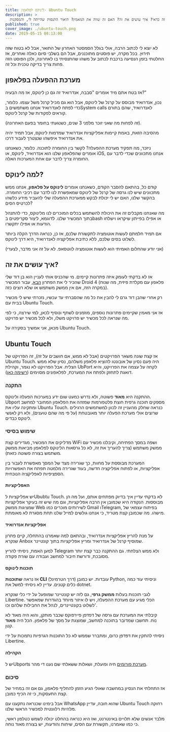 ```yaml
---
title: לינוקס לפלאפון- Ubuntu Touch
description: >
  להריץ לינוקס אמיתי על הפלאפון. מה זה אומר? למה זה כדאי? איך עושים את זה? האם זה שווה את המאמץ? תיאור התנסות שהייתה לי, והמסקנות.
published: true
cover_image: ./ubuntu-touch.png
date: 2019-05-15 08:13:00
---
```


לא יוצא לי לכתוב הרבה, אולי בגלל הסמסטר האחרון של התואר, אבל לא בטוח שזה תירוץ. בכל מקרה, יש פוסטים מתוכננים, אבל הם בשלבי סיום כאלה ואחרים, אז החלטתי בזמן הנסיעה ברכבת לכתוב על משהו שהתנסיתי בו לאחרונה, ולכן הפוסט הזה פחות צריך בדיקה טכנית וכל זה.

## מערכת ההפעלה בפלאפון

אז בטח אתם מיד אומרים "סבבה, אנדרואיד זה גם כן לינוקס, אז מה הבעיה?"

נכון, אנדרואיד מבוסס על קרנל של לינוקס, אבל הוא גם מכיל קרנל משל עצמו. כלומר, כדי לפתח לאנדרואיד אנחנו משתמשים בSystem calls לאנדרואיד, שהם בתורם קוראים לפקודות של קרנל לינוקס.

(זה לפחות מה שאני זוכר מלפני 3 שנים, כשנגעתי בחומר בפעם האחרונה).

מהסיבה הזאת, באמת קיימות אפליקציות אנדרואיד שמדמות לינוקס, אבל תמיד יהיה את אנדרואיד איפשהו שנצטרך לעבור דרכו.

ניזכר, מה תפקיד מערכת ההפעלה? לקשר בין החומרה לתוכנה. כלומר, כשאנחנו אומרים שהפלאפון שלנו הוא אנדרואיד, לינוקס, או iOS, אנחנו מתכוונים שכדי לדבר עם החומרה צריך לדבר עם אחת המערכות האלה.

## למה לינוקס?

קודם כל, בהתאם להסבר הקודם, כשאנחנו אומרים **לינוקס על פלאפון**, אנחנו ממש מתכוונים שיש לנו גרסה של קרנל של לינוקס שמאפשרת לנו לדבר עם רכיבי החומרה. בהקשר שלנו, האם יש לי יכולת לבקש ממערכת ההפעלה שלי להעביר מידע כלשהו לכרטיס הסים?

מה שאנחנו מקבלים זה את היכולת להשתמש בכלים המוכרים לנו מלינוקס, כדי להתנהל בתוך המכשיר שלנו. לדוגמא, ליצור סקריפטים בbash או אפילו בפייתון שיקראו וישלחו הודעות או אפילו יתקשרו.

אם תמיד חלמתם לעשות אוטומציה לתקשורת שלכם, אז כן, כנראה הדרך הקלה ביותר לשלוט בסים שלכם, ללא כתיבת אפליקציה לאנדרואיד, היא דרך לינוקס.

(אני יודע שהחלום האמיתי הוא לעשות אוטומציה לווטסאפ. לא על זה אני מדבר, לצערי)

## איך עושים את זה?

אז לא בדקתי לעומק איזה פתרונות קיימים. מי שהכניס אותי לעניין הוא בן דוד שלי שהכיר לי את הפתרון [הבא](https://guidelinuxphone.wordpress.com/), עבור המכשיר Droid 4 (פלאפון עם מקלדת פיזית, מה שנוח במקרה הזה, אם אין ממשק משתמש או שלא רוצים כזה).

רק אחרי שהבן דוד גרם לי להבין את כל מה שהסברתי עד עכשיו, נזכרתי שיש לי מכשיר בבית עם Ubuntu Touch.

אז אני מאמין שקיימים פתרונות נוספים, מוזמנים לשתף ונוסיף לכאן, למי שירצה, כי לפי מה שנראה לכל מכשיר יש פרויקט משלו, ולא לכל מכשיר יש פרויקט.

מכאן, אני אמשיך בסקירה על Ubuntu Touch.

## Ubuntu Touch

אז קצת שונה משאר הפרויקטים (אבל לא ממש, אם חושבים על זה), זה הפרויקט של Ubuntu Touch. היה פעם נסיון של אובונטו להוציא פלאפון משלהם, נסיון שלא ממש הצליח. אבל הפרויקט לא נגמר, וקהילת UbPort לקחה על עצמה את הפרויקט, והיא דואגת לתחזק ולפתח את המערכת, לפלאפונים מסוימים ([רשימה כאן](https://ubports.com/devices/promoted-devices)).

### התקנה

ההתקנה היא **מאוד** פשוטה, ולא נדרש כמעט שום ידע במערכות הפעלה ולינוקס. Ubport מספקים תוכנה גרפית חוצת פלטפורמות שמזהה את הפלאפון המחובר למחשב ומתקינה עליו את Ubuntu Touch. כנראה שחלק מהעניין זה לכוון למשתמשים הרגילים שרוצים אולי מערכת הפעלה יותר מאובטחת (על פי מה שהם טוענים), ולא רק לאנשי לינוקס כבדים.

### שימוש בסיסי

מדליקים את המכשיר, מגדירים קצת WiFi ושפה במסך הפתיחה, וקיבלנו מכשיר עם ממשק משתמש (צריך להעריך את זה, לא כל גרסאות הלינוקס לפלאפון מביאות ממשק משתמש בצורה פשוטה כזאת).

המערכת מבוססת על מחוות, כך שגרירה מצד של המסך מאפשרת לעבור בין אפליקציות, או לפתוח אפליקציה חדשה, בעוד שגרירה מלמטה תפתח את האפשרויות הספציפיות לאפליקציה הנוכחית.

#### האפליקציות

יש אפליקציות לUbubtu Touch. לא בדקתי עדיין איך בדיוק מפתחים אותם, ועל מה הן מבוססות. הנקודה היא שכמובן אין הרבה אפליקציות, וגם מה שיש זה בעיקר אפליקציות שמציגות ממשק Web לשירותים מוכרים כמו Gmail וTelegram, בפיתוח עצמאי של מישהו. מה שכמובן קצת מטריד, כי אנחנו גולשים למייל שלנו תחת מסגרת לא מאומתת.

#### אפליקציות אנדרואיד

על מנת להריץ אפליקציות אנדרואיד, ובהתאם למה שאמרנו בהתחלה, קיים פתרון שנקרא Anbox שמוסיף קרנל של אנדרואיד ומריץ אפליקציות בתוך קונטיינר.

למען האמת, ניסיתי להריץ Telegram ולא ממש הצלחתי. גם ההתקנה כבר קצת יותר מסובכת, ודורשת חיבור למחשב ועבודה עם שורת פקודה.

#### תוכנות לינוקס

אז נראה **שתוכנות CLI** (דרך הטרמינל) עובדות. יש כמובן Python, וניסיתי עוד כמה כלים קטנים. עדיין לא ניסיתי למשל את dotnet.

לגבי תוכנות בעלות **ממשק גרפי**, גם לזה יש קונטיינר שמופעל על ידי כלי שנקרא Libertine. הכלי מגיע עם מערכת ההפעלה, ויש לו איזור מיוחד בהגדרות שמאפשר לשלוט בקונטיינרים, לנהל את החבילות שלהם וכו'.

קיבלתי את המערכת עם גרסה של דפדפן פיירפוקס שכבר מותקן, והוא היה מאוד לא נוח. תחשבו שמדובר בתוכנה למחשב, שמוצגת על מסך של פלאפון. הכל היה **מאוד** קטן.

ניסיתי להתקין את דפדפן כרום, ומתברר שממש לא כל התוכנות הגרפיות נתמכות על ידי Libertine.

#### הקהילה

יש לUbports [מערכת פורומים](https://forums.ubports.com/) חיה ופועלת, ושאלות ששאלתי שם נענו די מהר.

### סיכום

אז התחלתי את הנסיון במחשבה שאולי הגיע הזמן להחליף פלאפון, גם אם זה במחיר של קצת התעסקות, כי זה הכיף כמובן.

אבל בימינו שכנראה נתקענו עם WhatsApp שהוא חובה, עדיין Ubuntu Touch רחוקה מלהיות רלוונטית למכשיר הראשי שלנו.

מלבד אנשים שלא תלויים באינטרנט, ואז היא כנראה בהחלט יכולה לשמש כטלפון ראשי, כי כמו שאמרנו, תקשורת עם הסים, שיחות והודעות, יש בצורה מאוד נוחה.
